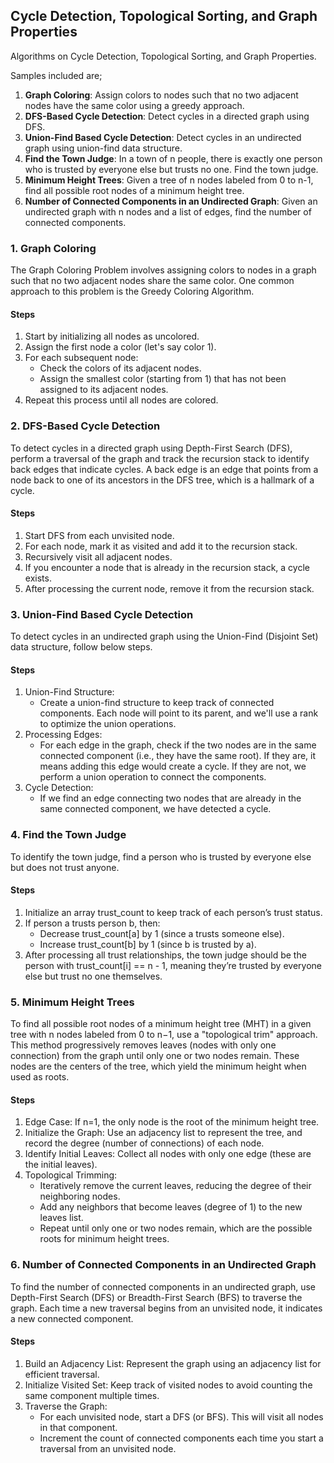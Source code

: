 ## Cycle Detection, Topological Sorting, and Graph Properties
Algorithms on Cycle Detection, Topological Sorting, and Graph Properties.

Samples included are;
1. <b>Graph Coloring</b>: Assign colors to nodes such that no two adjacent nodes have the same color using a greedy approach.
2. <b>DFS-Based Cycle Detection</b>: Detect cycles in a directed graph using DFS.
3. <b>Union-Find Based Cycle Detection</b>: Detect cycles in an undirected graph using union-find data structure.
4. <b>Find the Town Judge</b>: In a town of n people, there is exactly one person who is trusted by everyone else but trusts no one. Find the town judge.
5. <b>Minimum Height Trees</b>: Given a tree of n nodes labeled from 0 to n-1, find all possible root nodes of a minimum height tree.
6. <b>Number of Connected Components in an Undirected Graph</b>: Given an undirected graph with n nodes and a list of edges, find the number of connected components.



### 1. Graph Coloring
The Graph Coloring Problem involves assigning colors to nodes in a graph such that no two adjacent nodes share the same color. One common approach to this problem is the Greedy Coloring Algorithm.

#### Steps
1. Start by initializing all nodes as uncolored.
2. Assign the first node a color (let's say color 1).
3. For each subsequent node:
    - Check the colors of its adjacent nodes.
    - Assign the smallest color (starting from 1) that has not been assigned to its adjacent nodes.
4. Repeat this process until all nodes are colored.

### 2. DFS-Based Cycle Detection
To detect cycles in a directed graph using Depth-First Search (DFS), perform a traversal of the graph and track the recursion stack to identify back edges that indicate cycles. A back edge is an edge that points from a node back to one of its ancestors in the DFS tree, which is a hallmark of a cycle.

#### Steps
1. Start DFS from each unvisited node.
2. For each node, mark it as visited and add it to the recursion stack.
3. Recursively visit all adjacent nodes.
4. If you encounter a node that is already in the recursion stack, a cycle exists.
5. After processing the current node, remove it from the recursion stack.

### 3. Union-Find Based Cycle Detection
To detect cycles in an undirected graph using the Union-Find (Disjoint Set) data structure, follow below steps.

#### Steps
1. Union-Find Structure:
    - Create a union-find structure to keep track of connected components. Each node will point to its parent, and we'll use a rank to optimize the union operations.
2. Processing Edges:
    - For each edge in the graph, check if the two nodes are in the same connected component (i.e., they have the same root). If they are, it means adding this edge would create a cycle. If they are not, we perform a union operation to connect the components.
3. Cycle Detection:
    - If we find an edge connecting two nodes that are already in the same connected component, we have detected a cycle.

### 4. Find the Town Judge
To identify the town judge, find a person who is trusted by everyone else but does not trust anyone.

#### Steps
1. Initialize an array trust_count to keep track of each person’s trust status.
2. If person a trusts person b, then:
    - Decrease trust_count[a] by 1 (since a trusts someone else).
    - Increase trust_count[b] by 1 (since b is trusted by a).
3. After processing all trust relationships, the town judge should be the person with trust_count[i] == n - 1, meaning they’re trusted by everyone else but trust no one themselves.

### 5. Minimum Height Trees
To find all possible root nodes of a minimum height tree (MHT) in a given tree with n nodes labeled from 0 to n−1, use a "topological trim" approach. This method progressively removes leaves (nodes with only one connection) from the graph until only one or two nodes remain. These nodes are the centers of the tree, which yield the minimum height when used as roots.

#### Steps
1. Edge Case: If n=1, the only node is the root of the minimum height tree.
2. Initialize the Graph: Use an adjacency list to represent the tree, and record the degree (number of connections) of each node.
3. Identify Initial Leaves: Collect all nodes with only one edge (these are the initial leaves).
4. Topological Trimming:
    - Iteratively remove the current leaves, reducing the degree of their neighboring nodes.
    - Add any neighbors that become leaves (degree of 1) to the new leaves list.
    - Repeat until only one or two nodes remain, which are the possible roots for minimum height trees.

### 6. Number of Connected Components in an Undirected Graph
To find the number of connected components in an undirected graph, use Depth-First Search (DFS) or Breadth-First Search (BFS) to traverse the graph. Each time a new traversal begins from an unvisited node, it indicates a new connected component.

#### Steps
1. Build an Adjacency List: Represent the graph using an adjacency list for efficient traversal.
2. Initialize Visited Set: Keep track of visited nodes to avoid counting the same component multiple times.
3. Traverse the Graph:
    - For each unvisited node, start a DFS (or BFS). This will visit all nodes in that component.
    - Increment the count of connected components each time you start a traversal from an unvisited node.